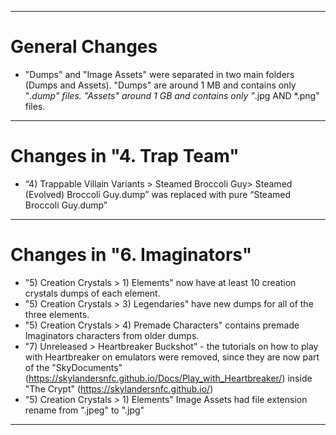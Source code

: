 -------------------------------------------------------------------------------------------------------

# General Changes

- "Dumps" and "Image Assets" were separated in two main folders (Dumps and Assets).
"Dumps" are around 1 MB and contains only "*.dump" files.
"Assets" around 1 GB and contains only "*.jpg AND *.png" files.

-------------------------------------------------------------------------------------------------------

# Changes in "4. Trap Team"

- “4) Trappable Villain Variants > Steamed Broccoli Guy> Steamed (Evolved) Broccoli Guy.dump” was replaced with pure “Steamed Broccoli Guy.dump” 

------------------------------------------------------------------------------------------------------- 

# Changes in "6. Imaginators"

- "5) Creation Crystals > 1) Elements" now have at least 10 creation crystals dumps of each element.
- "5) Creation Crystals > 3) Legendaries" have new dumps for all of the three elements.
- "5) Creation Crystals > 4) Premade Characters" contains premade Imaginators characters from older dumps.
- "7) Unreleased > Heartbreaker Buckshot" - the tutorials on how to play with Heartbreaker on emulators were removed, since they are now part of the "SkyDocuments" (https://skylandersnfc.github.io/Docs/Play_with_Heartbreaker/) inside "The Crypt" (https://skylandersnfc.github.io/)
- "5) Creation Crystals > 1) Elements" Image Assets had file extension rename from ".jpeg" to ".jpg"

-------------------------------------------------------------------------------------------------------